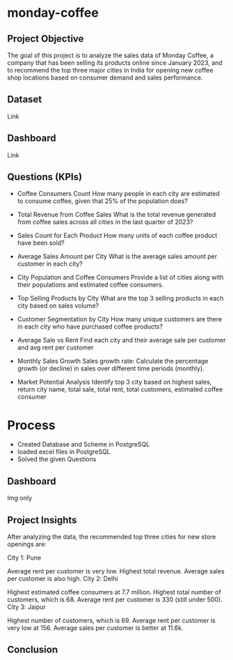 # monday-coffee

## Project Objective 
The goal of this project is to analyze the sales data of Monday Coffee, a company that has been selling its products online since January 2023, and to recommend the top three major cities in India for opening new coffee shop locations based on consumer demand and sales performance.

## Dataset 
Link

## Dashboard 
Link

## Questions (KPIs)
- Coffee Consumers Count
How many people in each city are estimated to consume coffee, given that 25% of the population does?

- Total Revenue from Coffee Sales
What is the total revenue generated from coffee sales across all cities in the last quarter of 2023?

- Sales Count for Each Product
How many units of each coffee product have been sold?

- Average Sales Amount per City
What is the average sales amount per customer in each city?

- City Population and Coffee Consumers
Provide a list of cities along with their populations and estimated coffee consumers.

- Top Selling Products by City
What are the top 3 selling products in each city based on sales volume?

- Customer Segmentation by City
How many unique customers are there in each city who have purchased coffee products?

- Average Sale vs Rent
Find each city and their average sale per customer and avg rent per customer

- Monthly Sales Growth
Sales growth rate: Calculate the percentage growth (or decline) in sales over different time periods (monthly).

- Market Potential Analysis
Identify top 3 city based on highest sales, return city name, total sale, total rent, total customers, estimated coffee consumer

# Process 
- Created Database and Scheme in PostgreSQL 
- loaded excel files in PostgreSQL
- Solved the given Questions

## Dashboard
Img only 

## Project Insights
After analyzing the data, the recommended top three cities for new store openings are:

City 1: Pune

Average rent per customer is very low.
Highest total revenue.
Average sales per customer is also high.
City 2: Delhi

Highest estimated coffee consumers at 7.7 million.
Highest total number of customers, which is 68.
Average rent per customer is 330 (still under 500).
City 3: Jaipur

Highest number of customers, which is 69.
Average rent per customer is very low at 156.
Average sales per customer is better at 11.6k.

## Conclusion
